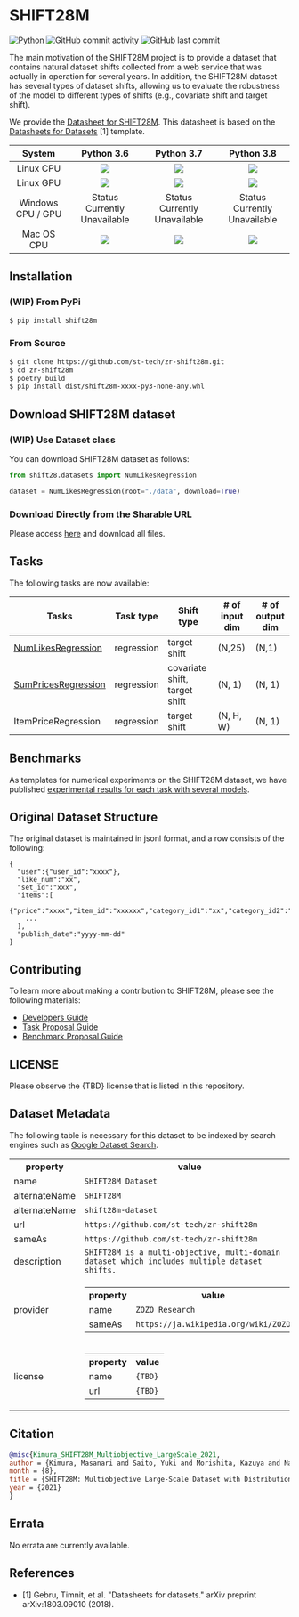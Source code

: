 # SHIFT28M

[![Python](https://img.shields.io/badge/python-3.6%20%7C%203.7%20%7C%203.8%20%7C%203.9-blue)](https://www.python.org)
![GitHub commit activity](https://img.shields.io/github/commit-activity/m/st-tech/zr-shift28m)
![GitHub last commit](https://img.shields.io/github/last-commit/st-tech/zr-shift28m)

The main motivation of the SHIFT28M project is to provide a dataset that contains natural dataset shifts collected from a web service that was actually in operation for several years.
In addition, the SHIFT28M dataset has several types of dataset shifts, allowing us to evaluate the robustness of the model to different types of shifts (e.g., covariate shift and target shift).

We provide the [Datasheet for SHIFT28M](./DATASHEET.md).
This datasheet is based on the [Datasheets for Datasets](https://arxiv.org/abs/1803.09010) [1] template.

| System      | Python 3.6 | Python 3.7 | Python 3.8 |
| :---:              | :---:             | :---:            | :--:              |
| Linux CPU    |  <img src="https://img.shields.io/badge/build-success-brightgreen" /> | <img src="https://img.shields.io/badge/build-success-brightgreen" /> | <img src="https://img.shields.io/badge/build-success-brightgreen" /> |
| Linux GPU    |   <img src="https://img.shields.io/badge/build-success-brightgreen" />  | <img src="https://img.shields.io/badge/build-success-brightgreen" /> | <img src="https://img.shields.io/badge/build-success-brightgreen" /> |
| Windows CPU / GPU | <center>Status Currently Unavailable</center> | <center>Status Currently Unavailable</center> |  <center>Status Currently Unavailable</center> |
| Mac OS CPU|   <img src="https://img.shields.io/badge/build-success-brightgreen" /> |  <img src="https://img.shields.io/badge/build-success-brightgreen" />   |  <img src="https://img.shields.io/badge/build-success-brightgreen" /> |

## Installation

### (WIP) From PyPi

```bash
$ pip install shift28m
```

### From Source

```bash
$ git clone https://github.com/st-tech/zr-shift28m.git
$ cd zr-shift28m
$ poetry build
$ pip install dist/shift28m-xxxx-py3-none-any.whl
```

## Download SHIFT28M dataset

### (WIP) Use Dataset class

You can download SHIFT28M dataset as follows:

```python
from shift28.datasets import NumLikesRegression

dataset = NumLikesRegression(root="./data", download=True)
```

### Download Directly from the Sharable URL

Please access [here](https://drive.google.com/drive/folders/1BExsZkhE5N6Oj_OyFrs2O52WUc0SkZOr?usp=sharing) and download all files.

## Tasks

The following tasks are now available:

| Tasks              | Task type      | Shift type   | # of input dim | # of output dim |
|--------------------|----------------|--------------|----------------|-----------------|
| [NumLikesRegression](https://github.com/st-tech/zr-shift28m/tree/main/benchmarks#regression-for-the-number-of-likes) | regression     | target shift |     (N,25)     | (N,1)           |
| [SumPricesRegression](https://github.com/st-tech/zr-shift28m/tree/main/benchmarks#regression-for-the-sum-of-prices) | regression    | covariate shift, target shift | (N, 1) | (N, 1) |
| ItemPriceRegression| regression     | target shift | (N, H, W)      | (N, 1)          |

## Benchmarks

As templates for numerical experiments on the SHIFT28M dataset, we have published [experimental results for each task with several models](./benchmarks).

## Original Dataset Structure

The original dataset is maintained in jsonl format, and a row consists of the following:

```
{
  "user":{"user_id":"xxxx"},
  "like_num":"xx",
  "set_id":"xxx",
  "items":[
    {"price":"xxxx","item_id":"xxxxxx","category_id1":"xx","category_id2":"xxxxx"},
    ...
  ],
  "publish_date":"yyyy-mm-dd"
}
```



## Contributing
To learn more about making a contribution to SHIFT28M, please see the following materials:
- [Developers Guide](./DEVELOPMENT.md)
- [Task Proposal Guide](./TASK_PROPOSAL.md)
- [Benchmark Proposal Guide](./BENCHMARK.md)

## LICENSE
Please observe the {TBD} license that is listed in this repository.

## Dataset Metadata
The following table is necessary for this dataset to be indexed by search engines such as [Google Dataset Search](https://datasetsearch.research.google.com/).

<div itemscope itemtype="http://schema.org/Dataset">
<table>
  <tr>
    <th>property</th>
    <th>value</th>
  </tr>
  <tr>
    <td>name</td>
    <td><code itemprop="name">SHIFT28M Dataset</code></td>
  </tr>
  <tr>
    <td>alternateName</td>
    <td><code itemprop="alternateName">SHIFT28M</code></td>
  </tr>
  <tr>
    <td>alternateName</td>
    <td><code itemprop="alternateName">shift28m-dataset</code></td>
  </tr>
  <tr>
    <td>url</td>
    <td><code itemprop="url">https://github.com/st-tech/zr-shift28m</code></td>
  </tr>
  <tr>
    <td>sameAs</td>
    <td><code itemprop="sameAs">https://github.com/st-tech/zr-shift28m</code></td>
  </tr>
  <tr>
    <td>description</td>
    <td><code itemprop="description">SHIFT28M is a multi-objective, multi-domain dataset which includes multiple dataset shifts.</code></td>
  </tr>
  <tr>
    <td>provider</td>
    <td>
      <div itemscope itemtype="http://schema.org/Organization" itemprop="provider">
        <table>
          <tr>
            <th>property</th>
            <th>value</th>
          </tr>
          <tr>
            <td>name</td>
            <td><code itemprop="name">ZOZO Research</code></td>
          </tr>
          <tr>
            <td>sameAs</td>
            <td><code itemprop="sameAs">https://ja.wikipedia.org/wiki/ZOZO</code></td>
          </tr>
        </table>
      </div>
    </td>
  </tr>
  <tr>
    <td>license</td>
    <td>
      <div itemscope itemtype="http://schema.org/CreativeWork" itemprop="license">
        <table>
          <tr>
            <th>property</th>
            <th>value</th>
          </tr>
          <tr>
            <td>name</td>
            <td><code itemprop="name">{TBD}</code></td>
          </tr>
          <tr>
            <td>url</td>
            <td><code itemprop="url">{TBD}</code></td>
          </tr>
        </table>
      </div>
    </td>
  </tr>
</table>
</div>

## Citation

```bibtex
@misc{Kimura_SHIFT28M_Multiobjective_LargeScale_2021,
author = {Kimura, Masanari and Saito, Yuki and Morishita, Kazuya and Nakamura, Takuma and Goto, Ryosuke},
month = {8},
title = {SHIFT28M: Multiobjective Large-Scale Dataset with Distributional Shifts},
year = {2021}
}
```

## Errata
No errata are currently available.

## References
- [1] Gebru, Timnit, et al. "Datasheets for datasets." arXiv preprint arXiv:1803.09010 (2018).
